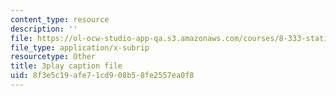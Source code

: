 ```yaml
---
content_type: resource
description: ''
file: https://ol-ocw-studio-app-qa.s3.amazonaws.com/courses/8-333-statistical-mechanics-i-statistical-mechanics-of-particles-fall-2013/8f3e5c19afe71cd908b58fe2557ea0f8_8woIHrY6eM0.srt
file_type: application/x-subrip
resourcetype: Other
title: 3play caption file
uid: 8f3e5c19-afe7-1cd9-08b5-8fe2557ea0f8
---
```

